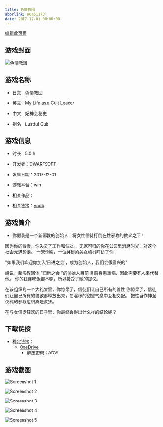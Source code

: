 ```yaml
---
title: 色情教団
abbrlink: 96a51173
date: 2017-12-01 00:00:00
---
```

[编辑此页面](https://github.com/ACG-3/ADV3-source/blob/main/source/_posts/games/%E8%89%B2%E6%83%85%E6%95%99%E5%9B%A3.md)

## 游戏封面

![色情教団](https://pan.timero.xyz/d/onedrive/img_lib_001/%E8%89%B2%E6%83%85%E6%95%99%E5%9B%A3_cover.avif)


## 游戏名称

- 日文：色情教団
- 英文：My Life as a Cult Leader
- 中文：妃神会秘史

- 别名：Lustful Cult


## 游戏信息

- 时长：5.0 h
- 开发者：DWARFSOFT
- 发售日期：2017-12-01
- 游戏平台：win
- 相关作品：

- 相关链接：[vndb](https://vndb.org/v21690)


## 游戏简介

* 你假装是一个新邪教的创始人！将女性信徒打倒在性邪教的教义之下！

因为你的傲慢，你失去了工作和住处。
无家可归的你在公园里消磨时光，对这个社会充满怨恨。
一天傍晚，一位神秘的美女嶋树拜访了你：

"如果我们欢迎你加入'日进之会'，成为创始人，我们会很高兴的"

嶋说，新宗教团体 "日新之会 "的创始人目前
目前身患重病，因此需要有人来代替他。
你的钱连吃饭都不够，所以接受了她的提议。

在该组织的一个大礼堂里，你惊呆了，信徒们让自己所有的兽性
你惊呆了，信徒们让自己所有的兽欲都释放出来，在淫秽的甜蜜气息中互相交配。
把性当作神圣仪式的邪教组织真是疯狂。

在与女信徒狂欢的日子里，你最终会得出什么样的结论呢？




## 下载链接

- 稳定链接：
    - [OneDrive](https://pan.timero.xyz/onedrive/adv_lib_001/%E8%89%B2%E6%83%85%E6%95%99%E5%9B%A3)
        - 解压密码：ADV!



## 游戏截图


![Screenshot 1](https://pan.timero.xyz/d/onedrive/img_lib_001/%E8%89%B2%E6%83%85%E6%95%99%E5%9B%A3_Screenshot_1.avif)

![Screenshot 2](https://pan.timero.xyz/d/onedrive/img_lib_001/%E8%89%B2%E6%83%85%E6%95%99%E5%9B%A3_Screenshot_2.avif)

![Screenshot 3](https://pan.timero.xyz/d/onedrive/img_lib_001/%E8%89%B2%E6%83%85%E6%95%99%E5%9B%A3_Screenshot_3.avif)

![Screenshot 4](https://pan.timero.xyz/d/onedrive/img_lib_001/%E8%89%B2%E6%83%85%E6%95%99%E5%9B%A3_Screenshot_4.avif)

![Screenshot 5](https://pan.timero.xyz/d/onedrive/img_lib_001/%E8%89%B2%E6%83%85%E6%95%99%E5%9B%A3_Screenshot_5.avif)

